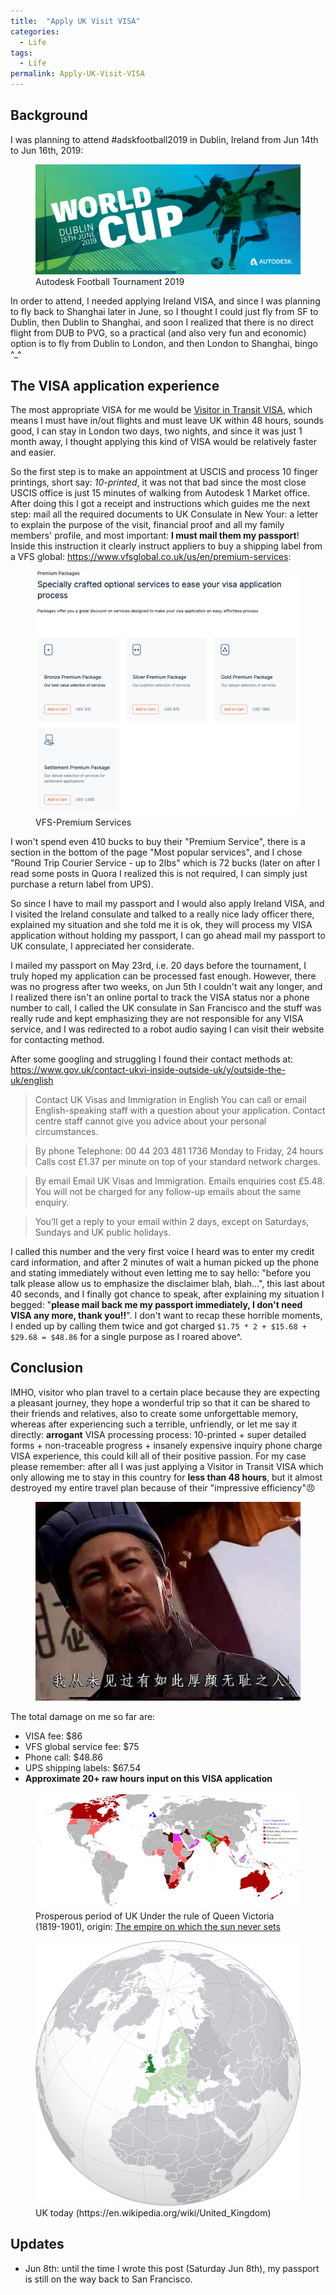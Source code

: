 ```yaml
---
title:  "Apply UK Visit VISA"
categories: 
  - Life
tags:
  - Life
permalink: Apply-UK-Visit-VISA
---
```


## Background

I was planning to attend #adskfootball2019 in Dublin, Ireland from Jun 14th to Jun 16th, 2019:
<figure>
    <a href="/assets/images/posts/2019-06-06-Apply-UK-VISA/adsk-football-2019.jpg"><img src="/assets/images/posts/2019-06-06-Apply-UK-VISA/adsk-football-2019.jpg"></a>
    <figcaption>Autodesk Football Tournament 2019</figcaption>
</figure>

In order to attend, I needed applying Ireland VISA, and since I was planning to fly back to Shanghai later in June, so I thought I could just fly from SF to Dublin, then Dublin to Shanghai, and soon I realized that there is no direct flight from DUB to PVG, so a practical (and also very fun and economic) option is to fly from Dublin to London, and then London to Shanghai, bingo ^_^

## The VISA application experience

The most appropriate VISA for me would be [Visitor in Transit VISA](https://www.gov.uk/transit-visa/visitor-in-transit-visa), which means I must have in/out flights and must leave UK within 48 hours, sounds good, I can stay in London two days, two nights, and since it was just 1 month away, I thought applying this kind of VISA would be relatively faster and easier.

So the first step is to make an appointment at USCIS and process 10 finger printings, short say: *10-printed*, it was not that bad since the most close USCIS office is just 15 minutes of walking from Autodesk 1 Market office.  After doing this I got a receipt and instructions which guides me the next step: mail all the required documents to UK Consulate in New Your: a letter to explain the purpose of the visit, financial proof and all my family members' profile, and most important: **I must mail them my passport**! Inside this instruction it clearly instruct appliers to buy a shipping label from a VFS global: https://www.vfsglobal.co.uk/us/en/premium-services:

<figure>
    <a href="/assets/images/posts/2019-06-06-Apply-UK-VISA/VFS-Premium.png"><img src="/assets/images/posts/2019-06-06-Apply-UK-VISA/VFS-Premium.png"></a>
    <figcaption>VFS-Premium Services</figcaption>
</figure>

I won't spend even 410 bucks to buy their "Premium Service", there is a section in the bottom of the page "Most popular services", and I chose "Round Trip Courier Service - up to 2lbs" which is 72 bucks (later on after I read some posts in Quora I realized this is not required, I can simply just purchase a return label from UPS).

So since I have to mail my passport and I would also apply Ireland VISA, and I visited the Ireland consulate and talked to a really nice lady officer there, explained my situation and she told me it is ok, they will process my VISA application without holding my passport, I can go ahead mail my passport to UK consulate, I appreciated her considerate.

I mailed my passport on May 23rd, i.e. 20 days before the tournament, I truly hoped my application can be processed fast enough.  However, there was no progress after two weeks, on Jun 5th I couldn't wait any longer, and I realized there isn't an online portal to track the VISA status nor a phone number to call, I called the UK consulate in San Francisco and the stuff was really rude and kept emphasizing they are not responsible for any VISA service, and I was redirected to a robot audio saying I can visit their website for contacting method.

After some googling and struggling I found their contact methods at: https://www.gov.uk/contact-ukvi-inside-outside-uk/y/outside-the-uk/english
> Contact UK Visas and Immigration in English
  You can call or email English-speaking staff with a question about your application. Contact centre staff cannot give you advice about your personal circumstances.

> By phone
  Telephone: 00 44 203 481 1736
  Monday to Friday, 24 hours
  Calls cost £1.37 per minute on top of your standard network charges.

> By email
  Email UK Visas and Immigration. 
  Emails enquiries cost £5.48. You will not be charged for any follow-up emails about the same enquiry.

> You’ll get a reply to your email within 2 days, except on Saturdays, Sundays and UK public holidays.

I called this number and the very first voice I heard was to enter my credit card information, and after 2 minutes of wait a human picked up the phone and stating immediately without even letting me to say hello: "before you talk please allow us to emphasize the disclaimer blah, blah...", this last about 40 seconds, and I finally got chance to speak, after explaining my situation I begged: "**please mail back me my passport immediately, I don't need VISA any more, thank you!!**".  I don't want to recap these horrible moments, I ended up by calling them twice and got charged `$1.75 * 2 + $15.68 + $29.68 = $48.86` for a single purpose as I roared above^.

## Conclusion
IMHO, visitor who plan travel to a certain place because they are expecting a pleasant journey, they hope a wonderful trip so that it can be shared to their friends and relatives, also to create some unforgettable memory, whereas after experiencing such a terrible, unfriendly, or let me say it directly: **arrogant** VISA processing process: 10-printed + super detailed forms + non-traceable progress + insanely expensive inquiry phone charge VISA experience, this could kill all of their positive passion.  For my case please remember: after all I was just applying a Visitor in Transit VISA which only allowing me to stay in this country for **less than 48 hours**, but it almost destroyed my entire travel plan because of their "impressive efficiency"😠

<figure>
    <a href="/assets/images/posts/2019-06-06-Apply-UK-VISA/zhuge.jpg"><img src="/assets/images/posts/2019-06-06-Apply-UK-VISA/zhuge.jpg"></a>
</figure>

The total damage on me so far are:

* VISA fee: $86
* VFS global service fee: $75
* Phone call: $48.86
* UPS shipping labels: $67.54
* **Approximate 20+ raw hours input on this VISA application**

<figure>
    <a href="/assets/images/posts/2019-06-06-Apply-UK-VISA/Anachronous_map_of_the_British_Empire.png"><img src="/assets/images/posts/2019-06-06-Apply-UK-VISA/Anachronous_map_of_the_British_Empire.png"></a>
    <figcaption>
      Prosperous period of UK Under the rule of Queen Victoria (1819-1901), origin: <a href="https://en.wikipedia.org/wiki/The_empire_on_which_the_sun_never_sets" target="_blank">The empire on which the sun never sets</a>
    </figcaption>
</figure>
<figure>
    <a href="/assets/images/posts/2019-06-06-Apply-UK-VISA/EU-United_Kingdom.png"><img src="/assets/images/posts/2019-06-06-Apply-UK-VISA/EU-United_Kingdom.png"></a>
    <figcaption>
        UK today (https://en.wikipedia.org/wiki/United_Kingdom)
    </figcaption>
</figure>

## Updates
* Jun 8th: until the time I wrote this post (Saturday Jun 8th), my passport is still on the way back to San Francisco.
